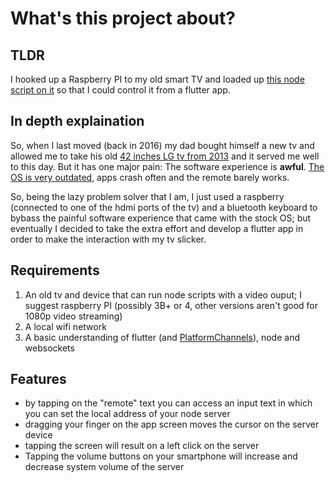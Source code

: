# What's this project about?

## TLDR
I hooked up a Raspberry PI to my old smart TV and loaded up [this node script on it](https://github.com/GabrieleGigante/Remote-Client) so that I could control it from a flutter app.

## In depth explaination
So, when I last moved (back in 2016) my dad bought himself a new tv and allowed me to take his old [42 inches LG tv from 2013](https://www.lg.com/us/tvs/lg-42LF5600-led-tv) and it served me well to this day. But it has one major pain: The software experience is **awful**. [The OS is very outdated](https://inventory-photos-0.global.ssl.fastly.net/794833/original/96510292454_1.jpg.jpg?1429722252), apps crash often and the remote barely works. 

So, being the lazy problem solver that I am, I just used a raspberry (connected to one of the hdmi ports of the tv) and a bluetooth keyboard to bybass the painful software experience that came with the stock OS; but eventually I decided to take the extra effort and develop a flutter app in order to make the interaction with my tv slicker.

## Requirements
1. An old tv and device that can run node scripts with a video ouput; I suggest raspberry PI (possibly 3B+ or 4, other versions aren't good for 1080p video streaming)
2. A local wifi network
3. A basic understanding of flutter (and [PlatformChannels](https://flutter.dev/docs/development/platform-integration/platform-channels)), node and websockets

## Features
* by tapping on the "remote" text you can access an input text in which you can set the local address of your node server
* dragging your finger on the app screen moves the cursor on the server device
* tapping the screen will result on a left click on the server
* Tapping the volume buttons on your smartphone will increase and decrease system volume of the server
